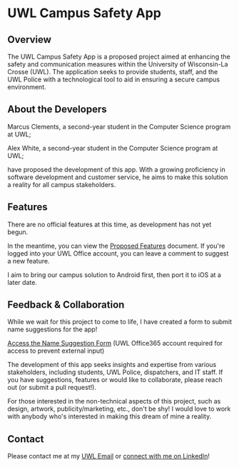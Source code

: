 
# UWL Campus Safety App

## Overview

The UWL Campus Safety App is a proposed project aimed at enhancing the safety and communication measures within the University of Wisconsin-La Crosse (UWL). The application seeks to provide students, staff, and the UWL Police with a technological tool to aid in ensuring a secure campus environment.

## About the Developers

Marcus Clements, a second-year student in the Computer Science program at UWL;

Alex White, a second-year student in the Computer Science program at UWL;

have proposed the development of this app. With a growing proficiency in software development and customer service, he aims to make this solution a reality for all campus stakeholders.

## Features

There are no official features at this time, as development has not yet begun.

In the meantime, you can view the [Proposed Features](https://uwlax-my.sharepoint.com/:w:/g/personal/clements8984_uwlax_edu/ERM7KmF8rAVMtS5p7aUUJ04BOfve-LapKEWy_3l8E6IoBQ?e=W3rCYL) document. If you're logged into your UWL Office account, you can leave a comment to suggest a new feature.

I aim to bring our campus solution to Android first, then port it to iOS at a later date.

## Feedback & Collaboration

While we wait for this project to come to life, I have created a form to submit name suggestions for the app! 

[Access the Name Suggestion Form](https://forms.office.com/r/5dc9i7T9tQ) (UWL Office365 account required for access to prevent external input)

The development of this app seeks insights and expertise from various stakeholders, including students, UWL Police, dispatchers, and IT staff. If you have suggestions, features or would like to collaborate, please reach out (or submit a pull request!). 

For those interested in the non-technical aspects of this project, such as design, artwork, publicity/marketing, etc., don't be shy! I would love to work with anybody who's interested in making this dream of mine a reality.

## Contact

Please contact me at my [UWL Email](mailto:clements8984@uwlax.edu) or [connect with me on LinkedIn](https://linkedin.com/in/marcusbclements)!
